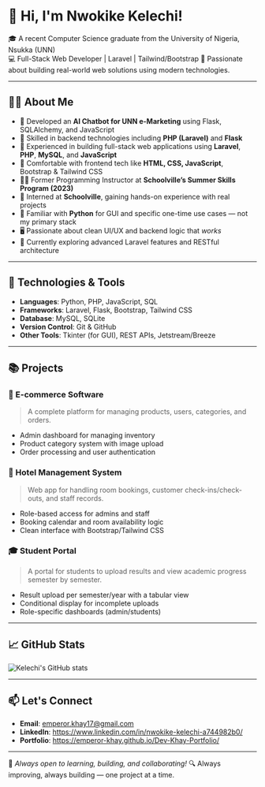 # 👋 Hi, I'm Nwokike Kelechi!

🎓 A recent Computer Science graduate from the University of Nigeria, Nsukka (UNN)  
💻 Full-Stack Web Developer | Laravel | Tailwind/Bootstrap
🧠 Passionate about building real-world web solutions using modern technologies.

---

## 👨‍💻 About Me

- 🤖 Developed an **AI Chatbot for UNN e-Marketing** using Flask, SQLAlchemy, and JavaScript
- 🧪 Skilled in backend technologies including **PHP (Laravel)** and **Flask**
- 💼 Experienced in building full-stack web applications using **Laravel**, **PHP**, **MySQL**, and **JavaScript**
- 🎨 Comfortable with frontend tech like **HTML, CSS, JavaScript**, Bootstrap & Tailwind CSS
- 🧑‍🏫 Former Programming Instructor at **Schoolville’s Summer Skills Program (2023)**
- 💼 Interned at **Schoolville**, gaining hands-on experience with real projects
- 🔧 Familiar with **Python** for GUI and specific one-time use cases — not my primary stack
- 🖥️ Passionate about clean UI/UX and backend logic that *works*
- 💬 Currently exploring advanced Laravel features and RESTful architecture

---

## 🔧 Technologies & Tools

- **Languages**: Python, PHP, JavaScript, SQL
- **Frameworks**: Laravel, Flask, Bootstrap, Tailwind CSS
- **Database**: MySQL, SQLite
- **Version Control**: Git & GitHub
- **Other Tools**: Tkinter (for GUI), REST APIs, Jetstream/Breeze

---

## 📚 Projects

### 🛒 E-commerce Software
> A complete platform for managing products, users, categories, and orders.

- Admin dashboard for managing inventory
- Product category system with image upload
- Order processing and user authentication

### 🏨 Hotel Management System
> Web app for handling room bookings, customer check-ins/check-outs, and staff records.

- Role-based access for admins and staff
- Booking calendar and room availability logic
- Clean interface with Bootstrap/Tailwind CSS

### 🎓 Student Portal
> A portal for students to upload results and view academic progress semester by semester.

- Result upload per semester/year with a tabular view
- Conditional display for incomplete uploads
- Role-specific dashboards (admin/students)

---

## 📈 GitHub Stats
![Kelechi's GitHub stats](https://github-readme-stats.vercel.app/api?username=Emperor-khay&show_icons=true&theme=radical)

---

## 📫 Let's Connect

- **Email**: emperor.khay17@gmail.com
- **LinkedIn**: https://www.linkedin.com/in/nwokike-kelechi-a744982b0/
- **Portfolio**: https://emperor-khay.github.io/Dev-Khay-Portfolio/

---

🔭 *Always open to learning, building, and collaborating!*
🔍 Always improving, always building — one project at a time.

<!---
Emperor-khay/Emperor-khay is a ✨ special ✨ repository because its `README.md` (this file) appears on your GitHub profile.
You can click the Preview link to take a look at your changes.
--->
